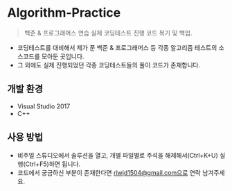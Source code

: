# Algorithm-Practice
> 백준 &amp; 프로그래머스 연습
> 실제 코딩테스트 진행 코드 복기 및 백업.

- 코딩테스트를 대비해서 제가 푼 백준 & 프로그래머스 등 각종 알고리즘 테스트의 소스코드를 모아둔 곳입니다.
- 그 외에도 실제 진행되었던 각종 코딩테스트들의 풀이 코드가 존재합니다.

## 개발 환경
- Visual Studio 2017
- C++

## 사용 방법
- 비주얼 스튜디오에서 솔루션을 열고, 개별 파일별로 주석을 해제해서(Ctrl+K+U) 실행(Ctrl+F5)하면 됩니다.
- 코드에서 궁금하신 부분이 존재한다면 rlwjd1504@gmail.com으로 연락 남겨주세요.
